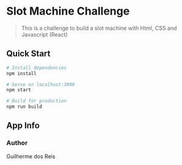 # Slot Machine Challenge
> This is a challenge to build a slot machine with Html, CSS and Javascript (React)

## Quick Start

``` bash
# Install dependencies
npm install

# Serve on localhost:3000
npm start

# Build for production
npm run build
```

## App Info

### Author

Guilherme dos Reis